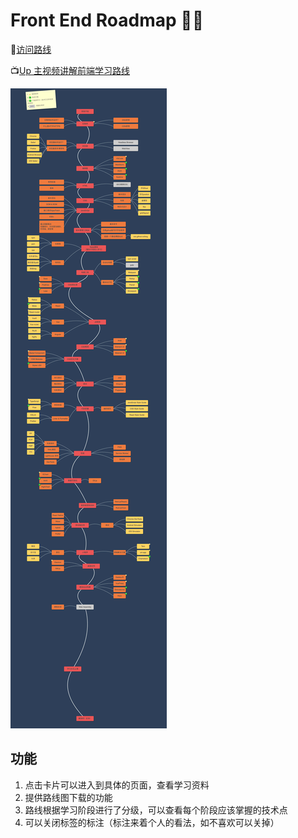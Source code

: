 # Front End Roadmap 🧶🦌

🚀[访问路线](https://objtube.github.io/front-end-roadmap/#/)

📺[Up 主视频讲解前端学习路线](https://www.bilibili.com/video/BV1ZZ4y1H7rU/)

![路线图](./roadmap.jpeg)

## 功能

1. 点击卡片可以进入到具体的页面，查看学习资料
2. 提供路线图下载的功能
3. 路线根据学习阶段进行了分级，可以查看每个阶段应该掌握的技术点
4. 可以关闭标签的标注（标注来着个人的看法，如不喜欢可以关掉）
